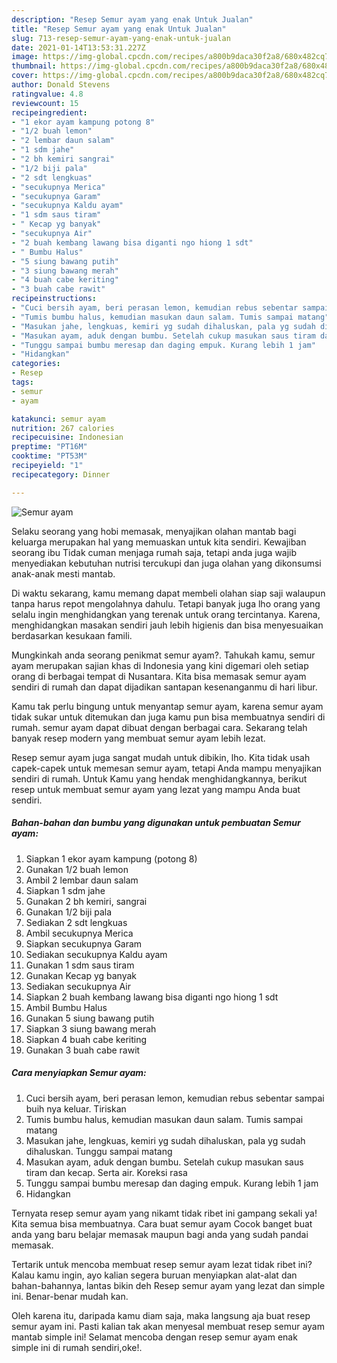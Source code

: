 ```yaml
---
description: "Resep Semur ayam yang enak Untuk Jualan"
title: "Resep Semur ayam yang enak Untuk Jualan"
slug: 713-resep-semur-ayam-yang-enak-untuk-jualan
date: 2021-01-14T13:53:31.227Z
image: https://img-global.cpcdn.com/recipes/a800b9daca30f2a8/680x482cq70/semur-ayam-foto-resep-utama.jpg
thumbnail: https://img-global.cpcdn.com/recipes/a800b9daca30f2a8/680x482cq70/semur-ayam-foto-resep-utama.jpg
cover: https://img-global.cpcdn.com/recipes/a800b9daca30f2a8/680x482cq70/semur-ayam-foto-resep-utama.jpg
author: Donald Stevens
ratingvalue: 4.8
reviewcount: 15
recipeingredient:
- "1 ekor ayam kampung potong 8"
- "1/2 buah lemon"
- "2 lembar daun salam"
- "1 sdm jahe"
- "2 bh kemiri sangrai"
- "1/2 biji pala"
- "2 sdt lengkuas"
- "secukupnya Merica"
- "secukupnya Garam"
- "secukupnya Kaldu ayam"
- "1 sdm saus tiram"
- " Kecap yg banyak"
- "secukupnya Air"
- "2 buah kembang lawang bisa diganti ngo hiong 1 sdt"
- " Bumbu Halus"
- "5 siung bawang putih"
- "3 siung bawang merah"
- "4 buah cabe keriting"
- "3 buah cabe rawit"
recipeinstructions:
- "Cuci bersih ayam, beri perasan lemon, kemudian rebus sebentar sampai buih nya keluar. Tiriskan"
- "Tumis bumbu halus, kemudian masukan daun salam. Tumis sampai matang"
- "Masukan jahe, lengkuas, kemiri yg sudah dihaluskan, pala yg sudah dihaluskan. Tunggu sampai matang"
- "Masukan ayam, aduk dengan bumbu. Setelah cukup masukan saus tiram dan kecap. Serta air. Koreksi rasa"
- "Tunggu sampai bumbu meresap dan daging empuk. Kurang lebih 1 jam"
- "Hidangkan"
categories:
- Resep
tags:
- semur
- ayam

katakunci: semur ayam 
nutrition: 267 calories
recipecuisine: Indonesian
preptime: "PT16M"
cooktime: "PT53M"
recipeyield: "1"
recipecategory: Dinner

---
```



![Semur ayam](https://img-global.cpcdn.com/recipes/a800b9daca30f2a8/680x482cq70/semur-ayam-foto-resep-utama.jpg)

Selaku seorang yang hobi memasak, menyajikan olahan mantab bagi keluarga merupakan hal yang memuaskan untuk kita sendiri. Kewajiban seorang ibu Tidak cuman menjaga rumah saja, tetapi anda juga wajib menyediakan kebutuhan nutrisi tercukupi dan juga olahan yang dikonsumsi anak-anak mesti mantab.

Di waktu  sekarang, kamu memang dapat membeli olahan siap saji walaupun tanpa harus repot mengolahnya dahulu. Tetapi banyak juga lho orang yang selalu ingin menghidangkan yang terenak untuk orang tercintanya. Karena, menghidangkan masakan sendiri jauh lebih higienis dan bisa menyesuaikan berdasarkan kesukaan famili. 



Mungkinkah anda seorang penikmat semur ayam?. Tahukah kamu, semur ayam merupakan sajian khas di Indonesia yang kini digemari oleh setiap orang di berbagai tempat di Nusantara. Kita bisa memasak semur ayam sendiri di rumah dan dapat dijadikan santapan kesenanganmu di hari libur.

Kamu tak perlu bingung untuk menyantap semur ayam, karena semur ayam tidak sukar untuk ditemukan dan juga kamu pun bisa membuatnya sendiri di rumah. semur ayam dapat dibuat dengan berbagai cara. Sekarang telah banyak resep modern yang membuat semur ayam lebih lezat.

Resep semur ayam juga sangat mudah untuk dibikin, lho. Kita tidak usah capek-capek untuk memesan semur ayam, tetapi Anda mampu menyajikan sendiri di rumah. Untuk Kamu yang hendak menghidangkannya, berikut resep untuk membuat semur ayam yang lezat yang mampu Anda buat sendiri.

<!--inarticleads1-->

##### Bahan-bahan dan bumbu yang digunakan untuk pembuatan Semur ayam:

1. Siapkan 1 ekor ayam kampung (potong 8)
1. Gunakan 1/2 buah lemon
1. Ambil 2 lembar daun salam
1. Siapkan 1 sdm jahe
1. Gunakan 2 bh kemiri, sangrai
1. Gunakan 1/2 biji pala
1. Sediakan 2 sdt lengkuas
1. Ambil secukupnya Merica
1. Siapkan secukupnya Garam
1. Sediakan secukupnya Kaldu ayam
1. Gunakan 1 sdm saus tiram
1. Gunakan  Kecap yg banyak
1. Sediakan secukupnya Air
1. Siapkan 2 buah kembang lawang bisa diganti ngo hiong 1 sdt
1. Ambil  Bumbu Halus
1. Gunakan 5 siung bawang putih
1. Siapkan 3 siung bawang merah
1. Siapkan 4 buah cabe keriting
1. Gunakan 3 buah cabe rawit




<!--inarticleads2-->

##### Cara menyiapkan Semur ayam:

1. Cuci bersih ayam, beri perasan lemon, kemudian rebus sebentar sampai buih nya keluar. Tiriskan
1. Tumis bumbu halus, kemudian masukan daun salam. Tumis sampai matang
1. Masukan jahe, lengkuas, kemiri yg sudah dihaluskan, pala yg sudah dihaluskan. Tunggu sampai matang
1. Masukan ayam, aduk dengan bumbu. Setelah cukup masukan saus tiram dan kecap. Serta air. Koreksi rasa
1. Tunggu sampai bumbu meresap dan daging empuk. Kurang lebih 1 jam
1. Hidangkan




Ternyata resep semur ayam yang nikamt tidak ribet ini gampang sekali ya! Kita semua bisa membuatnya. Cara buat semur ayam Cocok banget buat anda yang baru belajar memasak maupun bagi anda yang sudah pandai memasak.

Tertarik untuk mencoba membuat resep semur ayam lezat tidak ribet ini? Kalau kamu ingin, ayo kalian segera buruan menyiapkan alat-alat dan bahan-bahannya, lantas bikin deh Resep semur ayam yang lezat dan simple ini. Benar-benar mudah kan. 

Oleh karena itu, daripada kamu diam saja, maka langsung aja buat resep semur ayam ini. Pasti kalian tak akan menyesal membuat resep semur ayam mantab simple ini! Selamat mencoba dengan resep semur ayam enak simple ini di rumah sendiri,oke!.

